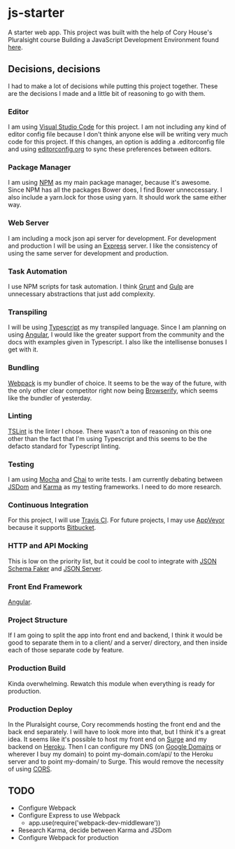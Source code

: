 # js-starter
A starter web app. This project was built with the help of Cory House's Pluralsight course Building a JavaScript Development Environment found <a href="https://app.pluralsight.com/library/courses/javascript-development-environment/table-of-contents">here</a>.


## Decisions, decisions
I had to make a lot of decisions while putting this project together. These are the decisions I made and a little bit of reasoning to go with them.

### Editor
I am using <a href="https://code.visualstudio.com/">Visual Studio Code</a> for this project. I am not including any kind of editor config file because I don't think anyone else will be writing very much code for this project. If this changes, an option is adding a .editorconfig file and using <a href="editorconfig.org">editorconfig.org</a> to sync these preferences between editors.

### Package Manager
I am using <a href="https://www.npmjs.com/">NPM</a> as my main package manager, because it's awesome. Since NPM has all the packages Bower does, I find Bower unneccessary. I also include a yarn.lock for those using yarn. It should work the same either way.

### Web Server
I am including a mock json api server for development.
For development and production I will be using an <a href="http://expressjs.com/">Express</a> server. I like the consistency of using the same server for development and production.

### Task Automation
I use NPM scripts for task automation. I think <a href="http://gruntjs.com/">Grunt</a> and <a href="gulpjs.com/">Gulp</a> are unnecessary abstractions that just add complexity.

### Transpiling
I will be using <a href="https://www.typescriptlang.org/">Typescript</a> as my transpiled language. Since I am planning on using <a href="https://angular.io/">Angular</a>, I would like the greater support from the community and the docs with examples given in Typescript. I also like the intellisense bonuses I get with it.

### Bundling
<a href="https://webpack.github.io/">Webpack</a> is my bundler of choice. It seems to be the way of the future, with the only other clear competitor right now being <a href="browserify.org/">Browserify</a>, which seems like the bundler of yesterday.

### Linting
<a href="https://palantir.github.io/tslint/">TSLint</a> is the linter I chose. There wasn't a ton of reasoning on this one other than the fact that I'm using Typescript and this seems to be the defacto standard for Typescript linting.

### Testing
I am using <a href="https://mochajs.org/">Mocha</a> and <a href="http://chaijs.com/">Chai</a> to write tests. I am currently debating between <a href="https://github.com/tmpvar/jsdom">JSDom</a> and <a href="https://karma-runner.github.io/1.0/index.html">Karma</a> as my testing frameworks. I need to do more research.

### Continuous Integration
For this project, I will use <a href="https://travis-ci.org/">Travis CI</a>. For future projects, I may use <a href="https://www.appveyor.com/">AppVeyor</a> because it supports <a href="https://bitbucket.org/">Bitbucket</a>.

### HTTP and API Mocking
This is low on the priority list, but it could be cool to integrate with <a href="https://github.com/json-schema-faker/json-schema-faker">JSON Schema Faker</a> and <a href="https://github.com/typicode/json-server">JSON Server</a>.

### Front End Framework
<a href="https://angular.io/">Angular</a>.

### Project Structure
If I am going to split the app into front end and backend, I think it would be good to separate them in to a client/ and a server/ directory, and then inside each of those separate code by feature.

### Production Build
Kinda overwhelming. Rewatch this module when everything is ready for production.

### Production Deploy
In the Pluralsight course, Cory recommends hosting the front end and the back end separately. I will have to look more into that, but I think it's a great idea. It seems like it's possible to host my front end on <a href="https://www.npmjs.com/package/surge">Surge</a> and my backend on <a href="https://www.heroku.com/">Heroku</a>. Then I can configure my DNS (on <a href="https://domains.google.com">Google Domains</a> or wherever I buy my domain) to point my-domain.com/api/ to the Heroku server and to point my-domain/ to Surge. This would remove the necessity of using <a href="https://github.com/expressjs/cors">CORS</a>.

## TODO
* Configure Webpack
* Configure Express to use Webpack
  * app.use(require('webpack-dev-middleware'))
* Research Karma, decide between Karma and JSDom
* Configure Webpack for production